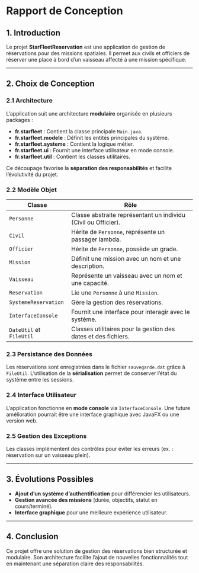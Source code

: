 # Rapport de Conception

## 1. Introduction
Le projet **StarFleetReservation** est une application de gestion de réservations pour des missions spatiales. Il permet aux civils et officiers de réserver une place à bord d’un vaisseau affecté à une mission spécifique.

---

## 2. Choix de Conception

### 2.1 Architecture
L’application suit une architecture **modulaire** organisée en plusieurs packages :

- **fr.starfleet** : Contient la classe principale `Main.java`.
- **fr.starfleet.modele** : Définit les entités principales du système.
- **fr.starfleet.systeme** : Contient la logique métier.
- **fr.starfleet.ui** : Fournit une interface utilisateur en mode console.
- **fr.starfleet.util** : Contient les classes utilitaires.

Ce découpage favorise la **séparation des responsabilités** et facilite l’évolutivité du projet.

### 2.2 Modèle Objet

| Classe        | Rôle |
|--------------|------|
| `Personne` | Classe abstraite représentant un individu (Civil ou Officier). |
| `Civil` | Hérite de `Personne`, représente un passager lambda. |
| `Officier` | Hérite de `Personne`, possède un grade. |
| `Mission` | Définit une mission avec un nom et une description. |
| `Vaisseau` | Représente un vaisseau avec un nom et une capacité. |
| `Reservation` | Lie une `Personne` à une `Mission`. |
| `SystemeReservation` | Gère la gestion des réservations. |
| `InterfaceConsole` | Fournit une interface pour interagir avec le système. |
| `DateUtil` et `FileUtil` | Classes utilitaires pour la gestion des dates et des fichiers. |

### 2.3 Persistance des Données
Les réservations sont enregistrées dans le fichier `sauvegarde.dat` grâce à `FileUtil`. L’utilisation de la **sérialisation** permet de conserver l’état du système entre les sessions.

### 2.4 Interface Utilisateur
L’application fonctionne en **mode console** via `InterfaceConsole`. Une future amélioration pourrait être une interface graphique avec JavaFX ou une version web.

### 2.5 Gestion des Exceptions
Les classes implémentent des contrôles pour éviter les erreurs (ex. : réservation sur un vaisseau plein).

---

## 3. Évolutions Possibles

- **Ajout d’un système d’authentification** pour différencier les utilisateurs.
- **Gestion avancée des missions** (durée, objectifs, statut en cours/terminé).
- **Interface graphique** pour une meilleure expérience utilisateur.

---

## 4. Conclusion
Ce projet offre une solution de gestion des réservations bien structurée et modulaire. Son architecture facilite l’ajout de nouvelles fonctionnalités tout en maintenant une séparation claire des responsabilités.